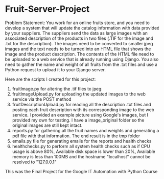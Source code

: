 # Fruit-Server-Project

Problem Statement:
You work for an online fruits store, and you need to develop a system that will update the catalog information with data provided by your suppliers. The suppliers send the data as large images with an associated description of the products in two files (.TIF for the image and .txt for the description). The images need to be converted to smaller jpeg images and the text needs to be turned into an HTML file that shows the image and the product description. The contents of the HTML file need to be uploaded to a web service that is already running using Django. You also need to gather the name and weight of all fruits from the .txt files and use a Python request to upload it to your Django server.

Here are the scripts I created for this project:
1) fruitImage.py for altering the .tif files to jpeg
2) fruitImageUpload.py for uploading the updated images to the web service via the POST method
3) fruitDescriptionUpload.py for reading all the description .txt files and posting each fruit description with its corresponding image to the web service. I provided an example picture using Google's images, but I provided my own for testing. I have a image_original folder so the original images are still kept intact.
4) reports.py for gathering all the fruit names and weights and generating a pdf file with that information. The end result is in the tmp folder
5) emails.py file for generating emails for the reports and health checks
6) healthchecks.py to perform all system health checks such as if CPU usage is above 80%, Available disk space is lower than 20%, Available memory is less than 100MB and the hostname "localhost" cannot be resolved to "127.0.0.1"

This was the Final Project for the Google IT Automation with Python Course
